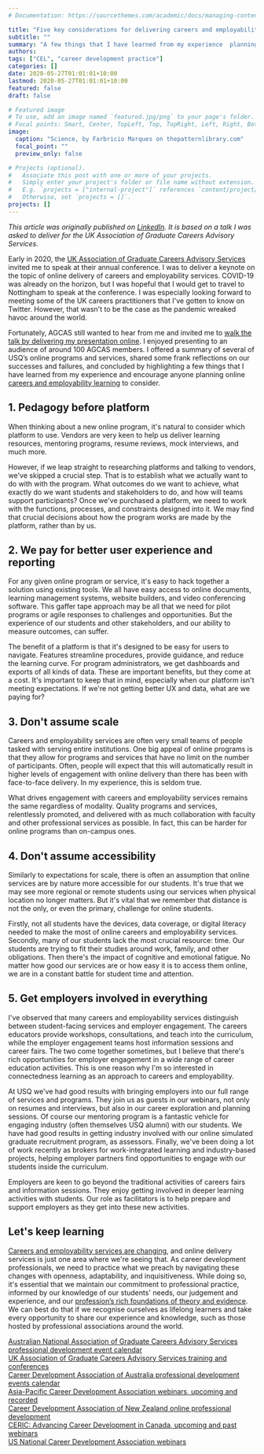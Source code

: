 ```yaml
---
# Documentation: https://sourcethemes.com/academic/docs/managing-content/

title: "Five key considerations for delivering careers and employability services online"
subtitle: ""
summary: "A few things that I have learned from my experience  planning online careers and employability learning."
authors: 
tags: ["CEL", "career development practice"]
categories: []
date: 2020-05-27T01:01:01+10:00
lastmod: 2020-05-27T01:01:01+10:00
featured: false
draft: false

# Featured image
# To use, add an image named `featured.jpg/png` to your page's folder.
# Focal points: Smart, Center, TopLeft, Top, TopRight, Left, Right, BottomLeft, Bottom, BottomRight.
image:
  caption: "Science, by Farbricio Marques on thepatternlibrary.com"
  focal_point: ""
  preview_only: false

# Projects (optional).
#   Associate this post with one or more of your projects.
#   Simply enter your project's folder or file name without extension.
#   E.g. `projects = ["internal-project"]` references `content/project/deep-learning/index.md`.
#   Otherwise, set `projects = []`.
projects: []
---
```

_This article was originally published on [LinkedIn](https://www.linkedin.com/pulse/my-curricular-vision-careers-employability-learning-michael-healy/). It is based on a talk I was asked to deliver for the UK Association of Graduate Careers Advisory Services._

Early in 2020, the [UK Association of Graduate Careers Advisory Services](https://www.agcas.org.uk/) invited me to speak at their annual conference. I was to deliver a keynote on the topic of online delivery of careers and employability services. COVID-19 was already on the horizon, but I was hopeful that I would get to travel to Nottingham to speak at the conference. I was especially looking forward to meeting some of the UK careers practitioners that I've gotten to know on Twitter. However, that wasn't to be the case as the pandemic wreaked havoc around the world. 

Fortunately, AGCAS still wanted to hear from me and invited me to [walk the talk by delivering my presentation online](https://www.agcas.org.uk/Training-and-conferences/online-careers-and-employability-services-webinar-series-session-one-reflections-from-a-regional-australian-university/10020?OccId=14316). I enjoyed presenting to an audience of around 100 AGCAS members. I offered a summary of several of USQ’s online programs and services, shared some frank reflections on our successes and failures, and concluded by highlighting a few things that I have learned from my experience and encourage anyone planning online [careers and employability learning](https://www.linkedin.com/pulse/my-curricular-vision-careers-employability-learning-michael-healy/?lipi=urn%3Ali%3Apage%3Ad_flagship3_pulse_read%3BB5%2BBqJlvRDyvbbxKsm2pdA%3D%3D) to consider. 

## 1. Pedagogy before platform
When thinking about a new online program, it's natural to consider which platform to use. Vendors are very keen to help us deliver learning resources, mentoring programs, resume reviews, mock interviews, and much more.  

However, if we leap straight to researching platforms and talking to vendors, we've skipped a crucial step. That is to establish what we actually want to do with with the program. What outcomes do we want to achieve, what exactly do we want students and stakeholders to do, and how will teams support participants? Once we've purchased a platform, we need to work with the functions, processes, and constraints designed into it. We may find that crucial decisions about how the program works are made by the platform, rather than by us.  

## 2. We pay for better user experience and reporting
For any given online program or service, it's easy to hack together a solution using existing tools. We all have easy access to online documents, learning management systems, website builders, and video conferencing software. This gaffer tape approach may be all that we need for pilot programs or agile responses to challenges and opportunities. But the experience of our students and other stakeholders, and our ability to measure outcomes, can suffer. 

The benefit of a platform is that it's designed to be easy for users to navigate. Features streamline procedures, provide guidance, and reduce the learning curve. For program administrators, we get dashboards and exports of all kinds of data. These are important benefits, but they come at a cost. It's important to keep that in mind, especially when our platform isn't meeting expectations. If we're not getting better UX and data, what are we paying for? 

## 3. Don't assume scale
Careers and employability services are often very small teams of people tasked with serving entire institutions. One big appeal of online programs is that they allow for programs and services that have no limit on the number of participants. Often, people will expect that this will automatically result in higher levels of engagement with online delivery than there has been with face-to-face delivery. In my experience, this is seldom true. 

What drives engagement with careers and employability services remains the same regardless of modality. Quality programs and services, relentlessly promoted, and delivered with as much collaboration with faculty and other professional services as possible. In fact, this can be harder for online programs than on-campus ones. 

## 4. Don't assume accessibility 
Similarly to expectations for scale, there is often an assumption that online services are by nature more accessible for our students. It's true that we may see more regional or remote students using our services when physical location no longer matters. But it's vital that we remember that distance is not the only, or even the primary, challenge for online students. 

Firstly, not all students have the devices, data coverage, or digital literacy needed to make the most of online careers and employability services. Secondly, many of our students lack the most crucial resource: time. Our students are trying to fit their studies around work, family, and other obligations. Then there's the impact of cognitive and emotional fatigue. No matter how good our services are or how easy it is to access them online, we are in a constant battle for student time and attention. 

## 5. Get employers involved in everything 
I've observed that many careers and employability services distinguish between student-facing services and employer engagement. The careers educators provide workshops, consultations, and teach into the curriculum, while the employer engagement teams host information sessions and career fairs. The two come together sometimes, but I believe that there's rich opportunities for employer engagement in a wide range of career education activities. This is one reason why I'm so interested in connectedness learning as an approach to careers and employability. 

At USQ we've had good results with bringing employers into our full range of services and programs. They join us as guests in our webinars, not only on resumes and interviews, but also in our career exploration and planning sessions. Of course our mentoring program is a fantastic vehicle for engaging industry (often themselves USQ alumni) with our students. We have had good results in getting industry involved with our online simulated graduate recruitment program, as assessors. Finally, we've been doing a lot of work recently as brokers for work-integrated learning and industry-based projects, helping employer partners find opportunities to engage with our students inside the curriculum. 

Employers are keen to go beyond the traditional activities of careers fairs and information sessions. They enjoy getting involved in deeper learning activities with students. Our role as facilitators is to help prepare and support employers as they get into these new activities. 

## Let's keep learning
[Careers and employability services are changing](https://mojohealy.com/publication/brown-etal-2019-a/), and online delivery services is just one area where we're seeing that. As career development professionals, we need to practice what we preach by navigating these changes with openness, adaptability, and inquisitiveness. While doing so, it's essential that we maintain our commitment to professional practice, informed by our knowledge of our students' needs, our judgement and experience, and our [profession’s rich foundations of theory and evidence](https://www.linkedin.com/pulse/what-best-practice-careers-education-outline-evidence-michael-healy/?lipi=urn%3Ali%3Apage%3Ad_flagship3_pulse_read%3BB5%2BBqJlvRDyvbbxKsm2pdA%3D%3D). We can best do that if we recognise ourselves as lifelong learners and take every opportunity to share our experience and knowledge, such as those hosted by professional associations around the world.  

[Australian National Association of Graduate Careers Advisory Services professional development event calendar](https://www.nagcas.org.au/events)  
[UK Association of Graduate Careers Advisory Services training and conferences](https://www.agcas.org.uk/Training-and-Conferences)  
[Career Development Association of Australia professional development events calendar](https://www.cdaa.org.au/events)  
[Asia-Pacific Career Development Association webinars, upcoming and recorded](https://apcda.wildapricot.org/page-1862241)  
[Career Development Association of New Zealand online professional development](https://www.cdanz.org.nz/professional-learning/events/professional-learning-opportunities/)  
[CERIC: Advancing Career Development in Canada, upcoming and past webinars](https://ceric.ca/ceric-events/webinars/)  
[US National Career Development Association webinars](https://www.ncda.org/aws/NCDA/pt/sp/webinars)  


<div id="commento"></div>
<script defer
  src="https://cdn.commento.io/js/commento.js">
</script>
